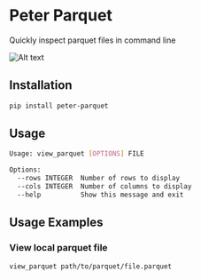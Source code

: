 # Peter Parquet
Quickly inspect parquet files in command line

<img title="a title" alt="Alt text" src="https://i.imgur.com/gjKIEl6.png">

## Installation

```bash
pip install peter-parquet
```


## Usage

```bash
Usage: view_parquet [OPTIONS] FILE

Options:
  --rows INTEGER  Number of rows to display
  --cols INTEGER  Number of columns to display
  --help          Show this message and exit
```

## Usage Examples 

### View local parquet file

```bash
view_parquet path/to/parquet/file.parquet
```
